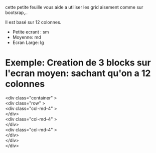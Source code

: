 cette petite feuille vous aide a utiliser les grid aisement comme sur bootsrap,..

Il est basé sur 12 colonnes.

- Petite ecrant : sm
- Moyenne: md
- Ecran Large: lg
# Exemple: Creation de 3 blocks sur l'ecran moyen: sachant qu'on a 12 colonnes <br>
 &lt;div class="container" &gt;<br>
  &lt;div class="row" &gt;<br>
   &lt;div class="col-md-4" &gt;<br>
    &lt;/div&gt;<br>
     &lt;div class="col-md-4" &gt;<br>
    &lt;/div&gt;<br>
     &lt;div class="col-md-4" &gt;<br>
    &lt;/div&gt;<br>
    &lt;/div&gt;<br>
    &lt;/div&gt;
